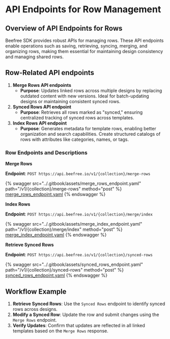 # API Endpoints for Row Management

## **Overview of API Endpoints for Rows**

Beefree SDK provides robust APIs for managing rows. These API endpoints enable operations such as saving, retrieving, syncing, merging, and organizing rows, making them essential for maintaining design consistency and managing shared rows.

## **Row-Related API endpoints**

1. **Merge Rows API endpoints**
   * **Purpose**: Updates linked rows across multiple designs by replacing outdated content with new versions. Ideal for batch-updating designs or maintaining consistent synced rows.
2. **Synced Rows API endpoint**
   * **Purpose**: Retrieves all rows marked as "synced," ensuring centralized tracking of synced rows across templates.
3. **Index Rows API endpoint**
   * **Purpose**: Generates metadata for template rows, enabling better organization and search capabilities. Create structured catalogs of rows with attributes like categories, names, or tags.

### **Row Endpoints and Descriptions**

**Merge Rows**

**Endpoint**: `POST https://api.beefree.io/v1/{collection}/merge-rows`

{% swagger src="../.gitbook/assets/merge_rows_endpoint.yaml" path="/v1/{collection}/merge-rows" method="post" %}
[merge_rows_endpoint.yaml](../.gitbook/assets/merge_rows_endpoint.yaml)
{% endswagger %}



**Index Rows**

**Endpoint**: `POST https://api.beefree.io/v1/{collection}/merge/index`

{% swagger src="../.gitbook/assets/merge_index_endpoint.yaml" path="/v1/{collection}/merge/index" method="post" %}
[merge_index_endpoint.yaml](../.gitbook/assets/merge_index_endpoint.yaml)
{% endswagger %}



**Retrieve Synced Rows**

**Endpoint**: `POST https://api.beefree.io/v1/{collection}/synced-rows`

{% swagger src="../.gitbook/assets/synced_rows_endpoint.yaml" path="/v1/{collection}/synced-rows" method="post" %}
[synced_rows_endpoint.yaml](../.gitbook/assets/synced_rows_endpoint.yaml)
{% endswagger %}



## Workflow Example

1. **Retrieve Synced Rows**: Use the `Synced Rows` endpoint to identify synced rows across designs.
2. **Modify a Synced Row**: Update the row and submit changes using the `Merge Rows` endpoint.
3. **Verify Updates**: Confirm that updates are reflected in all linked templates based on the `Merge Rows` response.
